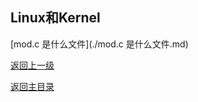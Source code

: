 ## Linux和Kernel

[mod.c 是什么文件](./mod.c 是什么文件.md)

[返回上一级](../README.md)

[返回主目录](https://webom2008.github.io)

